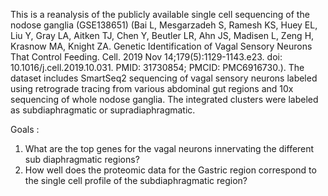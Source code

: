 This is a reanalysis of the publicly available single cell sequencing of the nodose ganglia (GSE138651) (Bai L, Mesgarzadeh S, Ramesh KS, Huey EL, Liu Y, Gray LA, Aitken TJ, Chen Y, Beutler LR, Ahn JS, Madisen L, Zeng H, Krasnow MA, Knight ZA. Genetic Identification of Vagal Sensory Neurons That Control Feeding. Cell. 2019 Nov 14;179(5):1129-1143.e23. doi: 10.1016/j.cell.2019.10.031. PMID: 31730854; PMCID: PMC6916730.). The dataset includes SmartSeq2 sequencing of vagal sensory neurons labeled using retrograde tracing from various abdominal gut regions and 10x sequencing of whole nodose ganglia. The integrated clusters were labeled as subdiaphragmatic or supradiaphragmatic. 

Goals : 
1. What are the top genes for the vagal neurons innervating the different sub diaphragmatic regions?
2. How well does the proteomic data for the Gastric region correspond to the single cell profile of the subdiaphragmatic region?    
